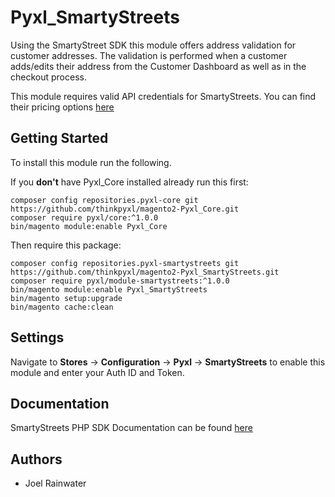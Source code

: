 # Pyxl_SmartyStreets
Using the SmartyStreet SDK this module offers address validation for customer addresses. 
The validation is performed when a customer adds/edits their address from the Customer Dashboard
as well as in the checkout process.

This module requires valid API credentials for SmartyStreets. 
You can find their pricing options [here](https://smartystreets.com/pricing)  

## Getting Started
To install this module run the following.

If you **don't** have Pyxl_Core installed already run this first:

    composer config repositories.pyxl-core git https://github.com/thinkpyxl/magento2-Pyxl_Core.git
    composer require pyxl/core:^1.0.0
    bin/magento module:enable Pyxl_Core
    
Then require this package:

    composer config repositories.pyxl-smartystreets git https://github.com/thinkpyxl/magento2-Pyxl_SmartyStreets.git
    composer require pyxl/module-smartystreets:^1.0.0
    bin/magento module:enable Pyxl_SmartyStreets
    bin/magento setup:upgrade
    bin/magento cache:clean 
    
    
## Settings  
Navigate to **Stores** -> **Configuration** -> **Pyxl** ->  **SmartyStreets** to enable 
this module and enter your Auth ID and Token. 

## Documentation
SmartyStreets PHP SDK Documentation can be found [here](https://smartystreets.com/docs/sdk/php) 

## Authors
* Joel Rainwater
